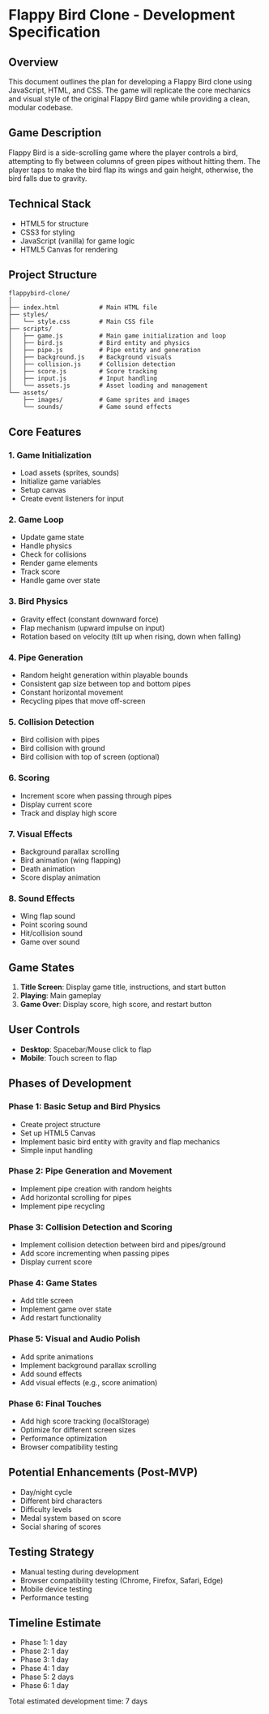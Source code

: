 # Flappy Bird Clone - Development Specification

## Overview

This document outlines the plan for developing a Flappy Bird clone using JavaScript, HTML, and CSS. The game will replicate the core mechanics and visual style of the original Flappy Bird game while providing a clean, modular codebase.

## Game Description

Flappy Bird is a side-scrolling game where the player controls a bird, attempting to fly between columns of green pipes without hitting them. The player taps to make the bird flap its wings and gain height, otherwise, the bird falls due to gravity.

## Technical Stack

- HTML5 for structure
- CSS3 for styling
- JavaScript (vanilla) for game logic
- HTML5 Canvas for rendering

## Project Structure

```text
flappybird-clone/
│
├── index.html           # Main HTML file
├── styles/
│   └── style.css        # Main CSS file
├── scripts/
│   ├── game.js          # Main game initialization and loop
│   ├── bird.js          # Bird entity and physics
│   ├── pipe.js          # Pipe entity and generation
│   ├── background.js    # Background visuals
│   ├── collision.js     # Collision detection
│   ├── score.js         # Score tracking
│   ├── input.js         # Input handling
│   └── assets.js        # Asset loading and management
└── assets/
    ├── images/          # Game sprites and images
    └── sounds/          # Game sound effects
```

## Core Features

### 1. Game Initialization

- Load assets (sprites, sounds)
- Initialize game variables
- Setup canvas
- Create event listeners for input

### 2. Game Loop

- Update game state
- Handle physics
- Check for collisions
- Render game elements
- Track score
- Handle game over state

### 3. Bird Physics

- Gravity effect (constant downward force)
- Flap mechanism (upward impulse on input)
- Rotation based on velocity (tilt up when rising, down when falling)

### 4. Pipe Generation

- Random height generation within playable bounds
- Consistent gap size between top and bottom pipes
- Constant horizontal movement
- Recycling pipes that move off-screen

### 5. Collision Detection

- Bird collision with pipes
- Bird collision with ground
- Bird collision with top of screen (optional)

### 6. Scoring

- Increment score when passing through pipes
- Display current score
- Track and display high score

### 7. Visual Effects

- Background parallax scrolling
- Bird animation (wing flapping)
- Death animation
- Score display animation

### 8. Sound Effects

- Wing flap sound
- Point scoring sound
- Hit/collision sound
- Game over sound

## Game States

1. **Title Screen**: Display game title, instructions, and start button
2. **Playing**: Main gameplay
3. **Game Over**: Display score, high score, and restart button

## User Controls

- **Desktop**: Spacebar/Mouse click to flap
- **Mobile**: Touch screen to flap

## Phases of Development

### Phase 1: Basic Setup and Bird Physics

- Create project structure
- Set up HTML5 Canvas
- Implement basic bird entity with gravity and flap mechanics
- Simple input handling

### Phase 2: Pipe Generation and Movement

- Implement pipe creation with random heights
- Add horizontal scrolling for pipes
- Implement pipe recycling

### Phase 3: Collision Detection and Scoring

- Implement collision detection between bird and pipes/ground
- Add score incrementing when passing pipes
- Display current score

### Phase 4: Game States

- Add title screen
- Implement game over state
- Add restart functionality

### Phase 5: Visual and Audio Polish

- Add sprite animations
- Implement background parallax scrolling
- Add sound effects
- Add visual effects (e.g., score animation)

### Phase 6: Final Touches

- Add high score tracking (localStorage)
- Optimize for different screen sizes
- Performance optimization
- Browser compatibility testing

## Potential Enhancements (Post-MVP)

- Day/night cycle
- Different bird characters
- Difficulty levels
- Medal system based on score
- Social sharing of scores

## Testing Strategy

- Manual testing during development
- Browser compatibility testing (Chrome, Firefox, Safari, Edge)
- Mobile device testing
- Performance testing

## Timeline Estimate

- Phase 1: 1 day
- Phase 2: 1 day
- Phase 3: 1 day
- Phase 4: 1 day
- Phase 5: 2 days
- Phase 6: 1 day

Total estimated development time: 7 days
